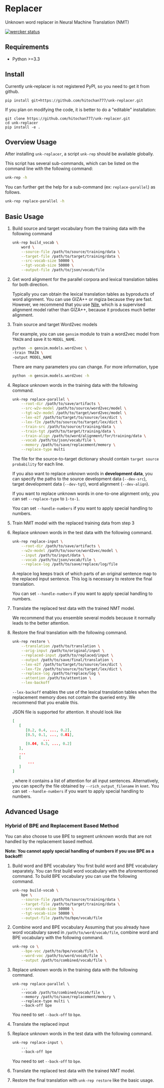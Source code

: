 # Replacer

Unknown word replacer in Neural Machine Translation (NMT)

[![wercker status](https://app.wercker.com/status/f85bf4841c6422cd5ddfba7bdf635318/s/ "wercker status")](https://app.wercker.com/project/byKey/f85bf4841c6422cd5ddfba7bdf635318)

## Requirements
- Python >=3.3

## Install
Currently unk-replacer is not registered PyPI, so you need to
get it from github.

```
pip install git+https://github.com/hitochan777/unk-replacer.git
```

If you plan on modifying the code, it is better to do a "editable" installation:

```
git clone https://github.com/hitochan777/unk-replacer.git
cd unk-replacer
pip install -e .
```

## Overview Usage

After installing `unk-replacer`, a script `unk-rep` should be
available globally.

This script has several sub-commands, which can be listed on the command line with the following command:
 
```bash
unk-rep -h
```

You can further get the help for a sub-command (ex: `replace-parallel`) as follows.

```bash
unk-rep replace-parallel -h
```

## Basic Usage

1. Build source and target vocabulary from the training data with the following command

    ```bash
    unk-rep build_vocab \
        word \
        --source-file /path/to/source/training/data \
        --target-file /path/to/target/training/data \
        --src-vocab-size 50000 \
        --tgt-vocab-size 50000 \
        --output-file /path/to/json/vocab/file
    ```

2. Get word alignment for the parallel corpora and lexical translation tables for both direction.
   
   Typically you can obtain the lexical translation tables as byproducts 
   of word alignment. 
   You can use GIZA++ or mgiza because they are fast.
   However, we recommend that you use [Nile](https://TODO.com),
   which is a supervised alignment model rather than GIZA++, 
   because it produces much better alignment.

3. Train source and target Word2vec models
   
   For example, you can use `gensim` module to train a word2vec model from `TRAIN`
   and save it to `MODEL_NAME`.
 
   ```bash
   python -m gensim.models.word2vec \
   -train TRAIN \
   -output MODEL_NAME
   ```
   
   There are many parameters you can change.
   For more information, type
   
   ```bash
   python -m gensim.models.word2vec -h
   ```

4. Replace unknown words in the training data with the
    following command.
   
    ```bash
    unk-rep replace-parallel \
        --root-dir /path/to/save/artifacts \
        --src-w2v-model /path/to/source/word2vec/model \
        --tgt-w2v-model /path/to/target/word2vec/model \
        --lex-e2f /path/to/target/to/source/lex/dict \
        --lex-f2e /path/to/source/to/target/lex/dict \
        --train-src /path/to/source/training/data \
        --train-tgt /path/to/target/training/data \
        --train-align /path/to/word/alignment/for/training/data \
        --vocab /path/to/json/vocab/file \
        --memory /path/to/save/replacement/memory \
        --replace-type multi
    ```
    
    The file for the source-to-target dictionary should contain `target source probability` for each line.

    If you also want to replace unknown words in **development data**,
    you can specify the paths to the source development data (`--dev-src`), target development data (`--dev-tgt`), 
    word alignment (`--dev-align`).
    
    If you want to replace unknown words in one-to-one alignment only, you can set `--replace-type` to `1-to-1`.
    
    You can set `--handle-numbers` if you want to apply special handling to numbers.   

5. Train NMT model with the replaced training data from step 3

6. Replace unknown words in the test data with the following command.

    ```bash
    unk-rep replace-input \
        --root-dir /path/to/save/artifacts \
        --w2v-model /path/to/source/word2vec/model \
        --input /path/to/input/data \
        --vocab /path/to/json/vocab/file \
        --replace-log /path/to/save/replace/log/file
    ```
    A replace log keeps track of which parts of an original sentence
    map to the replaced input sentence.
    This log is necessary to restore the final translation.
    
    You can set `--handle-numbers` if you want to apply special handling to numbers.

7. Translate the replaced test data with the trained NMT model.

    We recommend that you ensemble several models because it normally
    leads to the better attention.

8. Restore the final translation with the following command.

    ```bash
    unk-rep restore \
        --translation /path/to/translation \
        --orig-input /path/to/original/input \
        --replaced-input /path/to/replaced/input \
        --output /path/to/save/final/translation \
        --lex-e2f /path/to/target/to/source/lex/dict \
        --lex-f2e /path/to/source/to/target/lex/dict \
        --replace-log /path/to/replace/log \
        --attention /path/to/attention \
        --lex-backoff
    ```
    
    `--lex-backoff` enables the use of the lexical translation tables
    when the replacement memory does not contain the queried entry.
    We recommend that you enable this.
    
    JSON file is supported for attention.
    It should look like
    ```json
    [
       [
          [0.2, 0.4, ..., 0.2],
          [0.5, 0.1, ..., 0.01],
                  ...
          [0.04, 0.3, ..., 0.2]
       ],
       ...
       [
           ... 
       ]
    ]
    ```
    , where it contains a list of attention for all input sentences. 
    Alternatively, you can specify the file obtained by `--rich_output_filename` in `knmt`.
    You can set `--handle-numbers` if you want to apply special handling to numbers.
    
## Advanced Usage

### Hybrid of BPE and Replacement Based Method

You can also choose to use BPE to segment unknown words
that are not handled by the replacement based method.

**Note: You cannot apply special handling of numbers if you use BPE as a backoff!**

1. Build word and BPE vocabulary
    You first build word and BPE vocabulary separately.
    You can first build word vocabulary with the aforementioned command.
    To build BPE vocabulary you can use the following command.
    ```bash
    unk-rep build-vocab \
        bpe \
        --source-file /path/to/source/training/data \
        --target-file /path/to/target/training/data \
        --src-vocab-size 50000 \
        --tgt-vocab-size 50000 \
        --output-file /path/to/bpe/vocab/file
    ```

2. Combine word and BPE vocabulary
    Assuming that you already have word vocabulary saved in `/path/to/word/vocab/file`,
    combine word and BPE vocabulary with the following command.
    ```bash
    unk-rep co \
        --bpe-voc /path/to/bpe/vocab/file \
        --word-voc /path/to/word/vocab/file \
        --output /path/to/combined/vocab/file \
    ```
    
3. Replace unknown words in the training data with the
    following command.
    
    ```
    unk-rep replace-parallel \
        ...
        --vocab /path/to/combined/vocab/file \
        --memory /path/to/save/replacement/memory \
        --replace-type multi \
        --back-off bpe
    ```
    You need to set `--back-off` to `bpe`.
    
4. Translate the replaced input

5. Replace unknown words in the test data with the following command.

    ```bash
    unk-rep replace-input \
        ...
        --back-off bpe
    ```
    You need to set `--back-off` to `bpe`.

6. Translate the replaced test data with the trained NMT model.

7. Restore the final translation with `unk-rep restore` like the basic usage.
